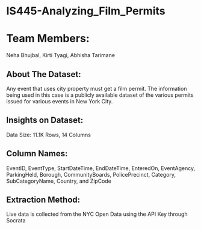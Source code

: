 # IS445-Analyzing_Film_Permits
# Team Members:
Neha Bhujbal, Kirti Tyagi, Abhisha Tarimane
## About The Dataset:
Any event that uses city property must get a film permit. The information being used in this case is a publicly available dataset of the various permits issued for various events in New York City.

## Insights on Dataset:
Data Size: 11.1K Rows, 14 Columns
## Column Names:
EventID, EventType, StartDateTime, EndDateTime, EnteredOn, EventAgency, ParkingHeld, Borough, CommunityBoards, PolicePrecinct, Category, SubCategoryName, Country, and ZipCode
## Extraction Method:
Live data is collected from the NYC Open Data using the API Key through Socrata
